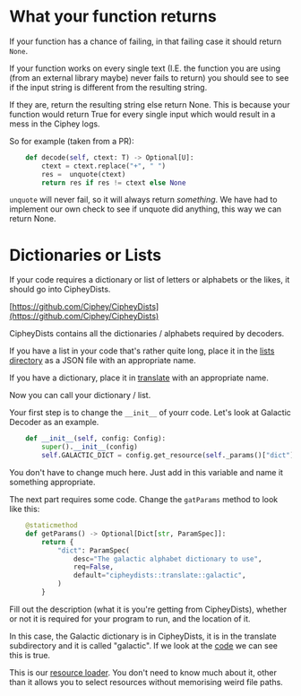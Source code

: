 # What your function returns
If your function has a chance of failing, in that failing case it should return `None`.

If your function works on every single text (I.E. the function you are using (from an external library maybe) never fails to return) you should see to see if the input string is different from the resulting string. 

If they are, return the resulting string else return None. This is because your function would return True for every single input which would result in a mess in the Ciphey logs.

So for example (taken from a PR):

```python
    def decode(self, ctext: T) -> Optional[U]:
        ctext = ctext.replace("+", " ")  
        res =  unquote(ctext) 
        return res if res != ctext else None
```

`unquote` will never fail, so it will always return _something_. We have had to implement our own check to see if unquote did anything, this way we can return None.

# Dictionaries or Lists
If your code requires a dictionary or list of letters or alphabets or the likes, it should go into CipheyDists.

[https://github.com/Ciphey/CipheyDists](https://github.com/Ciphey/CipheyDists)

CipheyDists contains all the dictionaries / alphabets required by decoders.

If you have a list in your code that's rather quite long, place it in the [lists directory](https://github.com/Ciphey/CipheyDists/tree/master/cipheydists/list) as a JSON file with an appropriate name.

If you have a dictionary, place it in [translate](https://github.com/Ciphey/CipheyDists/tree/master/cipheydists/translate) with an appropriate name.

Now you can call your dictionary / list.

Your first step is to change the `__init__` of yourr code. Let's look at Galactic Decoder as an example.

```python
    def __init__(self, config: Config):
        super().__init__(config)
        self.GALACTIC_DICT = config.get_resource(self._params()["dict"], Translation)
```

You don't have to change much here. Just add in this variable and name it something appropriate.

The next part requires some code. Change the `gatParams` method to look like this:

```python
    @staticmethod
    def getParams() -> Optional[Dict[str, ParamSpec]]:
        return {
            "dict": ParamSpec(
                desc="The galactic alphabet dictionary to use",
                req=False,
                default="cipheydists::translate::galactic",
            )
        }
```

Fill out the description (what it is you're getting from CipheyDists), whether or not it is required for your program to run, and the location of it.

In this case, the Galactic dictionary is in CipheyDists, it is in the translate subdirectory and it is called "galactic". If we look at the [code](https://github.com/Ciphey/CipheyDists/blob/master/cipheydists/translate/galactic.json) we can see this is true.

This is our [resource loader](https://github.com/Ciphey/Ciphey/wiki/Extending-Ciphey#resourceloader). You don't need to know much about it, other than it allows you to select resources without memorising weird file paths.